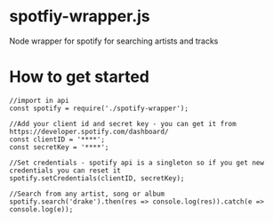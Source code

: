 # spotfiy-wrapper.js
Node wrapper for spotify for searching artists and tracks

# How to get started #
```
//import in api
const spotify = require('./spotify-wrapper');

//Add your client id and secret key - you can get it from https://developer.spotify.com/dashboard/
const clientID = '****';
const secretKey = '****';

//Set credentials - spotify api is a singleton so if you get new credentials you can reset it
spotify.setCredentials(clientID, secretKey);

//Search from any artist, song or album
spotify.search('drake').then(res => console.log(res)).catch(e => console.log(e));

```
